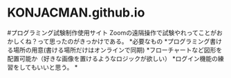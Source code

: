 # KONJACMAN.github.io
#プログラミング試験制作使用サイト
Zoomの遠隔操作で試験やれってことがおかしくね？って思ったのがきっかけである。
*必要なもの
  *プログラミング書ける場所の用意(書ける場所だけはオンラインで同期)
  *フローチャートなど図形を配置可能か（好きな画像を置けるようなロジックが欲しい）
  *ログイン機能の練習をしてもいいと思う。
  *
